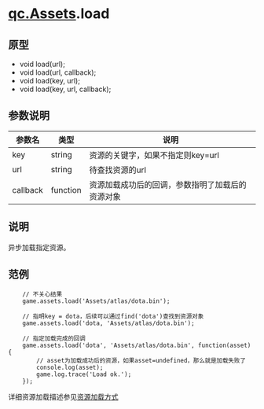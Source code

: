 # [qc.Assets](Assets.md).load

## 原型
* void load(url);
* void load(url, callback);
* void load(key, url);
* void load(key, url, callback);

## 参数说明
| 参数名 | 类型 | 说明 |
| ------------- | ------------- | -------------|
| key | string | 资源的关键字，如果不指定则key=url |
| url | string | 待查找资源的url |
| callback | function | 资源加载成功后的回调，参数指明了加载后的资源对象 |

## 说明
异步加载指定资源。

## 范例
````
    // 不关心结果
    game.assets.load('Assets/atlas/dota.bin');

    // 指明key = dota，后续可以通过find('dota')查找到资源对象
    game.assets.load('dota, 'Assets/atlas/dota.bin');

    // 指定加载完成的回调
	game.assets.load('dota', 'Assets/atlas/dota.bin', function(asset) {
		// asset为加载成功后的资源，如果asset=undefined，那么就是加载失败了
		console.log(asset);
		game.log.trace('Load ok.');
	});
````
详细资源加载描述参见[资源加载方式](../../manual/AssetsLoad/index.html)

